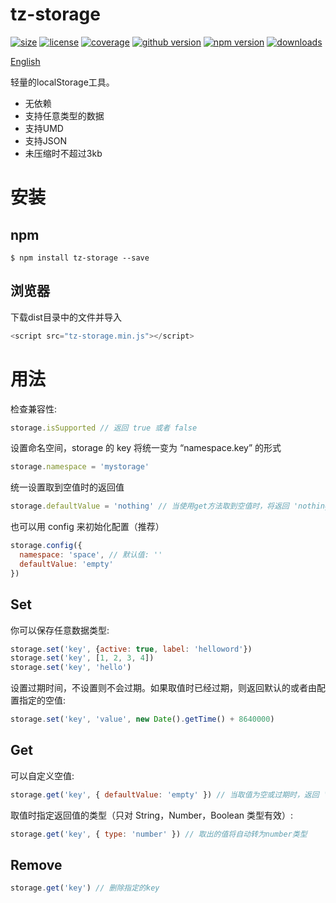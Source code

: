 # tz-storage
<a href="https://www.npmjs.com/package/tz-storage"><img src="https://img.shields.io/github/size/mecoepcoo/tz-storage/dist/tz-storage.min.js.svg" alt="size"></a>
<a href="https://github.com/mecoepcoo/tz-storage/blob/master/LICENSE"><img src="https://img.shields.io/github/license/mecoepcoo/tz-storage.svg" alt="license"></a>
<a href="[https://github.com/mecoepcoo/tz-storage/blob/master/LICENSE](https://codecov.io/gh/mecoepcoo/tz-storage)"><img src="https://img.shields.io/codecov/c/github/mecoepcoo/tz-storage.svg" alt="coverage"></a>
<a href="https://github.com/mecoepcoo/tz-storage"><img src="https://img.shields.io/github/package-json/v/mecoepcoo/tz-storage.svg" alt="github version"></a>
<a href="https://www.npmjs.com/package/tz-storage"><img src="https://img.shields.io/npm/v/tz-storage.svg?color=blueviolet" alt="npm version"></a>
<a href="https://npmcharts.com/compare/tz-storage"><img src="https://img.shields.io/npm/dt/tz-storage.svg" alt="downloads"></a>

[English](https://github.com/mecoepcoo/tz-storage/blob/develop/readme.md)

轻量的localStorage工具。

- 无依赖
- 支持任意类型的数据
- 支持UMD
- 支持JSON
- 未压缩时不超过3kb

# 安装
## npm
```shell
$ npm install tz-storage --save
```
## 浏览器
下载dist目录中的文件并导入

```javascript
<script src="tz-storage.min.js"></script>
```

# 用法
检查兼容性:
```javascript
storage.isSupported // 返回 true 或者 false
```

设置命名空间，storage 的 key 将统一变为 “namespace.key” 的形式
```javascript
storage.namespace = 'mystorage'
```

统一设置取到空值时的返回值
```javascript
storage.defaultValue = 'nothing' // 当使用get方法取到空值时，将返回 'nothing'
```

也可以用 config 来初始化配置（推荐）
```javascript
storage.config({
  namespace: 'space', // 默认值: ''
  defaultValue: 'empty'
})
```

## Set
你可以保存任意数据类型:
```javascript
storage.set('key', {active: true, label: 'helloword'})
storage.set('key', [1, 2, 3, 4])
storage.set('key', 'hello')
```

设置过期时间，不设置则不会过期。如果取值时已经过期，则返回默认的或者由配置指定的空值:
```javascript
storage.set('key', 'value', new Date().getTime() + 8640000)
```

## Get
可以自定义空值:
```javascript
storage.get('key', { defaultValue: 'empty' }) // 当取值为空或过期时，返回 'empty'
```

取值时指定返回值的类型（只对 String，Number，Boolean 类型有效）:
```javascript
storage.get('key', { type: 'number' }) // 取出的值将自动转为number类型
```

## Remove
```javascript
storage.get('key') // 删除指定的key
```
